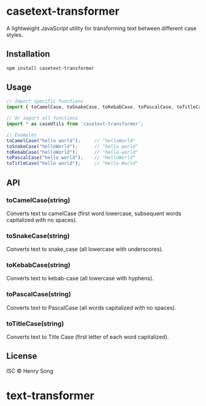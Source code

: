 # casetext-transformer

A lightweight JavaScript utility for transforming text between different case styles.

## Installation

```bash
npm install casetext-transformer
```

## Usage

```javascript
// Import specific functions
import { toCamelCase, toSnakeCase, toKebabCase, toPascalCase, toTitleCase } from 'casetext-transformer';

// Or import all functions
import * as caseUtils from 'casetext-transformer';

// Examples
toCamelCase("hello world");     // "helloWorld"
toSnakeCase("helloWorld");      // "hello_world"
toKebabCase("helloWorld");      // "hello-world"
toPascalCase("hello world");    // "HelloWorld"
toTitleCase("hello world");     // "Hello World"
```

## API

### toCamelCase(string)
Converts text to camelCase (first word lowercase, subsequent words capitalized with no spaces).

### toSnakeCase(string)
Converts text to snake_case (all lowercase with underscores).

### toKebabCase(string)
Converts text to kebab-case (all lowercase with hyphens).

### toPascalCase(string)
Converts text to PascalCase (all words capitalized with no spaces).

### toTitleCase(string)
Converts text to Title Case (first letter of each word capitalized).

## License

ISC © Henry Song
# text-transformer
